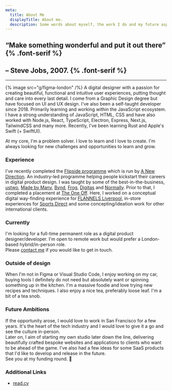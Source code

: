 ```yaml
---
meta:
  title: About Me
  displayTitle: About me.
  description: Some words about myself, the work I do and my future aspirations.
---
```


## &ldquo;Make something wonderful and put it out there&rdquo; {% .font-serif %}

## &ndash; Steve Jobs, 2007. {% .font-serif %}

---

{% image src="g/figma-london" /%}
A digital designer with a passion for creating beautiful, functional and intuitive user experiences, putting thought and care into every last detail. I come from a Graphic Design degree but have focused on UI and UX design. I've also been a self-taught developer since 2018. Primarily learning and working within the JavaScript ecosystem. I have a strong understanding of JavaScript, HTML, CSS and have also worked with Node.js, React, TypeScript, Electron, Express, Next.js, TailwindCSS and many more. Recently, I've been learning Rust and Apple's Swift (+ SwiftUI).

At my core, I'm a problem solver. I love to learn and I love to create. I'm always looking for new challenges and opportunities to learn and grow.

### Experience

I've recently completed the [Flipside programme](https://www.anewdirection.org.uk/programmes/flipside) which is run by [A New Direction](https://anewdirection.org.uk/). An industry-led programme helping people kickstart their careers in digital product design. I was taught by some of the best-in-the-business, [ustwo](https://ustwo.com/), [Made by Many](https://madebymany.com/), [Bynd](https://bynd.com/), [Frog](https://www.frog.co/), [Digitas](https://www.digitas.com/en-gb/) and [Normally](https://normally.com/).
Prior to that, I completed a placement at [The One Off](http://theoneoff.com). Here, I worked on a conceptual digital way-finding experience for [FLANNELS Liverpool](https://www.flannels.com/liverpool-flagshp-fl-store-2781), in-store experiences for [Sports Direct](http://www.sportsdirect.com/) and some concepting/ideation work for other international clients.

### Currently

I'm looking for a full-time permanent role as a digital product designer/developer. I'm open to remote work but would prefer a London-based hybrid/in-person role.  
Please [contact me](/contact) if you would like to get in touch.

### Outside of design

When I'm not in Figma or Visual Studio Code, I enjoy working on my car, buying tools I definitely do not need but absolutely want or spinning something up in the kitchen. I'm a massive foodie and love trying new recipes and techniques. I also enjoy a nice tea, preferably loose leaf. I'm a bit of a tea snob.

### Future Ambitions

If the opportunity arose, I would love to work in San Francisco for a few years. It's the heart of the tech industry and I would love to give it a go and see the culture in-person.  
Later on, I aim of starting my own studio later down the line, delivering beautifully crafted bespoke websites and applications to clients who want to be ahead of the game. I've also had a few ideas for some SaaS products that I'd like to develop and release in the future.  
See you at my funding round. 👋

### Additional Links

- [read.cv](http://read.cv/jakub.s)

